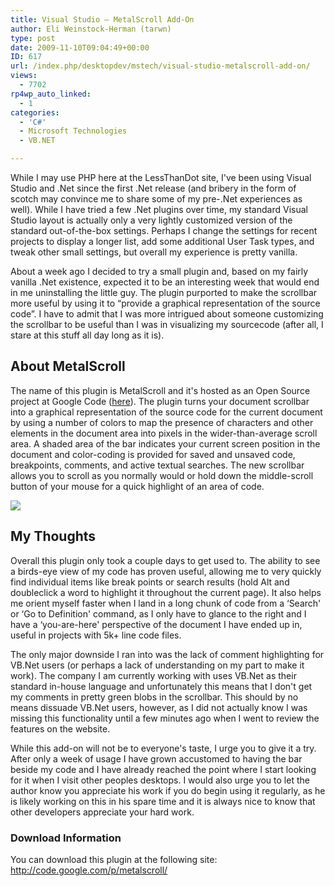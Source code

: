 ```yaml
---
title: Visual Studio – MetalScroll Add-On
author: Eli Weinstock-Herman (tarwn)
type: post
date: 2009-11-10T09:04:49+00:00
ID: 617
url: /index.php/desktopdev/mstech/visual-studio-metalscroll-add-on/
views:
  - 7702
rp4wp_auto_linked:
  - 1
categories:
  - 'C#'
  - Microsoft Technologies
  - VB.NET

---
```

While I may use PHP here at the LessThanDot site, I've been using Visual Studio and .Net since the first .Net release (and bribery in the form of scotch may convince me to share some of my pre-.Net experiences as well). While I have tried a few .Net plugins over time, my standard Visual Studio layout is actually only a very lightly customized version of the standard out-of-the-box settings. Perhaps I change the settings for recent projects to display a longer list, add some additional User Task types, and tweak other small settings, but overall my experience is pretty vanilla.

About a week ago I decided to try a small plugin and, based on my fairly vanilla .Net existence, expected it to be an interesting week that would end in me uninstalling the little guy. The plugin purported to make the scrollbar more useful by using it to “provide a graphical representation of the source code”. I have to admit that I was more intrigued about someone customizing the scrollbar to be useful than I was in visualizing my sourcecode (after all, I stare at this stuff all day long as it is).

## About MetalScroll

The name of this plugin is MetalScroll and it's hosted as an Open Source project at Google Code ([here][1]). The plugin turns your document scrollbar into a graphical representation of the source code for the current document by using a number of colors to map the presence of characters and other elements in the document area into pixels in the wider-than-average scroll area. A shaded area of the bar indicates your current screen position in the document and color-coding is provided for saved and unsaved code, breakpoints, comments, and active textual searches. The new scrollbar allows you to scroll as you normally would or hold down the middle-scroll button of your mouse for a quick highlight of an area of code.

![][2]

## My Thoughts

Overall this plugin only took a couple days to get used to. The ability to see a birds-eye view of my code has proven useful, allowing me to very quickly find individual items like break points or search results (hold Alt and doubleclick a word to highlight it throughout the current page). It also helps me orient myself faster when I land in a long chunk of code from a &#8216;Search' or &#8216;Go to Definition' command, as I only have to glance to the right and I have a &#8216;you-are-here' perspective of the document I have ended up in, useful in projects with 5k+ line code files.

The only major downside I ran into was the lack of comment highlighting for VB.Net users (or perhaps a lack of understanding on my part to make it work). The company I am currently working with uses VB.Net as their standard in-house language and unfortunately this means that I don't get my comments in pretty green blobs in the scrollbar. This should by no means dissuade VB.Net users, however, as I did not actually know I was missing this functionality until a few minutes ago when I went to review the features on the website. 

While this add-on will not be to everyone's taste, I urge you to give it a try. After only a week of usage I have grown accustomed to having the bar beside my code and I have already reached the point where I start looking for it when I visit other peoples desktops. I would also urge you to let the author know you appreciate his work if you do begin using it regularly, as he is likely working on this in his spare time and it is always nice to know that other developers appreciate your hard work.

### Download Information

You can download this plugin at the following site: <http://code.google.com/p/metalscroll/>

 [1]: http://code.google.com/p/metalscroll/
 [2]: http://www.tiernok.com/downloads/MetalScrollSample.png